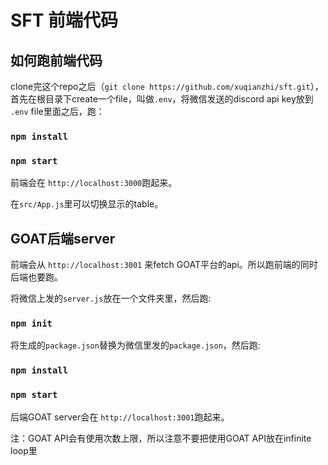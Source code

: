 # SFT 前端代码

## 如何跑前端代码

clone完这个repo之后（`git clone https://github.com/xuqianzhi/sft.git`），首先在根目录下create一个file，叫做`.env`，将微信发送的discord api key放到 `.env` file里面之后，跑：

### `npm install`
### `npm start`

前端会在 `http://localhost:3000`跑起来。

在`src/App.js`里可以切换显示的table。

## GOAT后端server

前端会从 `http://localhost:3001` 来fetch GOAT平台的api。所以跑前端的同时后端也要跑。

将微信上发的`server.js`放在一个文件夹里，然后跑:
### `npm init`

将生成的`package.json`替换为微信里发的`package.json`，然后跑:
### `npm install`
### `npm start`

后端GOAT server会在 `http://localhost:3001`跑起来。

注：GOAT API会有使用次数上限，所以注意不要把使用GOAT API放在infinite loop里